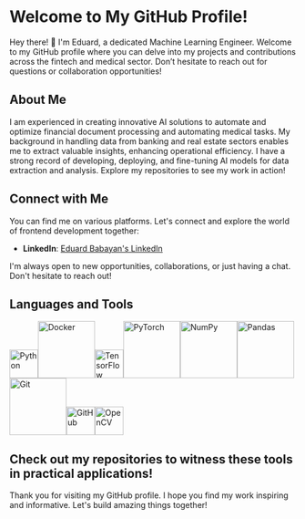 # Welcome to My GitHub Profile!
Hey there! :wave: I'm Eduard, a dedicated Machine Learning Engineer. Welcome to my GitHub profile where you can delve into my projects and contributions across the fintech and medical sector. Don’t hesitate to reach out for questions or collaboration opportunities!
## About Me
I am experienced in creating innovative AI solutions to automate and optimize financial document processing and automating medical tasks. My background in handling data from banking and real estate sectors enables me to extract valuable insights, enhancing operational efficiency. I have a strong record of developing, deploying, and fine-tuning AI models for data extraction and analysis.
Explore my repositories to see my work in action!
## Connect with Me
You can find me on various platforms. Let's connect and explore the world of frontend development together:
- **LinkedIn**: [Eduard Babayan's LinkedIn](https://www.linkedin.com/in/eduard-babayan-028414251/)

I'm always open to new opportunities, collaborations, or just having a chat. Don't hesitate to reach out!
## Languages and Tools
<img src="https://upload.wikimedia.org/wikipedia/commons/c/c3/Python-logo-notext.svg" alt="Python" width="50px" height="auto" /><img src="https://upload.wikimedia.org/wikipedia/commons/4/4e/Docker_(container_engine)_logo.svg" alt="Docker" width="100px" height="auto" /><img src="https://upload.wikimedia.org/wikipedia/commons/2/2d/Tensorflow_logo.svg" alt="TensorFlow" width="50px" height="auto" /><img src="https://upload.wikimedia.org/wikipedia/commons/9/96/Pytorch_logo.png" alt="PyTorch" width="100px" height="auto" /><img src="https://upload.wikimedia.org/wikipedia/commons/3/31/NumPy_logo_2020.svg" alt="NumPy" width="100px" height="auto" /><img src="https://upload.wikimedia.org/wikipedia/commons/e/ed/Pandas_logo.svg" alt="Pandas" width="100px" height="auto" /><img src="https://upload.wikimedia.org/wikipedia/commons/e/e0/Git-logo.svg" alt="Git" width="100px" height="auto" /><img src="https://upload.wikimedia.org/wikipedia/commons/9/91/Octicons-mark-github.svg" alt="GitHub" width="50px" height="auto" /><img alt="OpenCV" height="auto" src="https://upload.wikimedia.org/wikipedia/commons/3/32/OpenCV_Logo_with_text_svg_version.svg" width="50px"/>

Check out my repositories to witness these tools in practical applications!
---
Thank you for visiting my GitHub profile. I hope you find my work inspiring and informative. Let's build amazing things together! 
